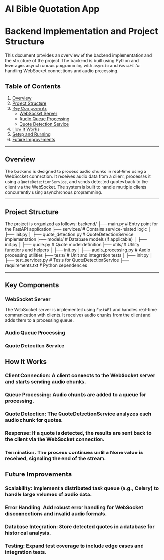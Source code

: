 # AI Bible Quotation App 
# Backend Implementation and Project Structure

This document provides an overview of the backend implementation and the structure of the project. The backend is built using Python and leverages asynchronous programming with `asyncio` and `FastAPI` for handling WebSocket connections and audio processing.

## Table of Contents
1. [Overview](#overview)
2. [Project Structure](#project-structure)
3. [Key Components](#key-components)
   - [WebSocket Server](#websocket-server)
   - [Audio Queue Processing](#audio-queue-processing)
   - [Quote Detection Service](#quote-detection-service)
4. [How It Works](#how-it-works)
5. [Setup and Running](#setup-and-running)
6. [Future Improvements](#future-improvements)

---

## Overview

The backend is designed to process audio chunks in real-time using a WebSocket connection. It receives audio data from a client, processes it using a `QuoteDetectionService`, and sends detected quotes back to the client via the WebSocket. The system is built to handle multiple clients concurrently using asynchronous programming.

---

## Project Structure

The project is organized as follows:
backend/
├── main.py # Entry point for the FastAPI application
├── services/ # Contains service-related logic
│ ├── init.py
│ ├── quote_detection.py # QuoteDetectionService implementation
├── models/ # Database models (if applicable)
│ ├── init.py
│ ├── quote.py # Quote model definition
├── utils/ # Utility functions and helpers
│ ├── init.py
│ ├── audio_processing.py # Audio processing utilities
├── tests/ # Unit and integration tests
│ ├── init.py
│ ├── test_services.py # Tests for QuoteDetectionService
├── requirements.txt # Python dependencies


---

## Key Components

### WebSocket Server
The WebSocket server is implemented using `FastAPI` and handles real-time communication with clients. It receives audio chunks from the client and adds them to a processing queue.

### Audio Queue Processing
### Quote Detection Service

## How It Works
  ### Client Connection: A client connects to the WebSocket server and starts sending audio chunks.

  ### Queue Processing: Audio chunks are added to a queue for processing.

  ### Quote Detection: The QuoteDetectionService analyzes each audio chunk for quotes.

  ### Response: If a quote is detected, the results are sent back to the client via the WebSocket connection.

  ### Termination: The process continues until a None value is received, signaling the end of the stream.

## Future Improvements
  ### Scalability: Implement a distributed task queue (e.g., Celery) to handle large volumes of audio data.

  ### Error Handling: Add robust error handling for WebSocket disconnections and invalid audio formats.

  ### Database Integration: Store detected quotes in a database for historical analysis.

  ### Testing: Expand test coverage to include edge cases and integration tests.
